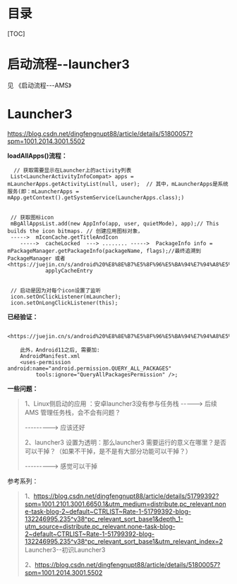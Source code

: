 

# 目录

[TOC]



# 启动流程--launcher3

见 《启动流程---AMS》



# Launcher3

https://blog.csdn.net/dingfengnupt88/article/details/51800057?spm=1001.2014.3001.5502

**loadAllApps()流程：**

```
  // 获取需要显示在Launcher上的activity列表
 List<LauncherActivityInfoCompat> apps = mLauncherApps.getActivityList(null, user);  // 其中，mLauncherApps是系统服务(即：mLauncherApps = mApp.getContext().getSystemService(LauncherApps.class);)
 
 
 // 获取图标icon
 mBgAllAppsList.add(new AppInfo(app, user, quietMode), app);// This builds the icon bitmaps. // 创建应用图标对象，
 ----->  mIconCache.getTitleAndIcon
    ----->  cacheLocked  ---> ........ ----->  PackageInfo info = mPackageManager.getPackageInfo(packageName, flags);//最终追溯到PackageManager 或者 <https://juejin.cn/s/android%20%E8%8E%B7%E5%8F%96%E5%BA%94%E7%94%A8%E5%9B%BE%E6%A0%87>
            applyCacheEntry
 
 
 // 启动是因为对每个icon设置了监听
 icon.setOnClickListener(mLauncher);
 icon.setOnLongClickListener(this);
```

**已经验证：**

```
    <https://juejin.cn/s/android%20%E8%8E%B7%E5%8F%96%E5%BA%94%E7%94%A8%E5%9B%BE%E6%A0%87>

    此外，Android11之后, 需要加:
    AndroidManifest.xml
    <uses-permission android:name="android.permission.QUERY_ALL_PACKAGES"
         tools:ignore="QueryAllPackagesPermission" />;
```

**一些问题：**

> 1、Linux侧启动的应用 ：安卓launcher3没有参与任务栈   ----->  后续AMS 管理任务栈，会不会有问题？
>
> --------->  应该还好
>
> 2、launcher3 设置为透明：那么launcher3 需要运行的意义在哪里？是否可以干掉？（如果不干掉，是不是有大部分功能可以干掉？）
>
> ---------> 感觉可以干掉

参考系列：

> 1、https://blog.csdn.net/dingfengnupt88/article/details/51799392?spm=1001.2101.3001.6650.1&utm_medium=distribute.pc_relevant.none-task-blog-2~default~CTRLIST~Rate-1-51799392-blog-132246995.235^v38^pc_relevant_sort_base1&depth_1-utm_source=distribute.pc_relevant.none-task-blog-2~default~CTRLIST~Rate-1-51799392-blog-132246995.235^v38^pc_relevant_sort_base1&utm_relevant_index=2     Launcher3--初识Launcher3
>
> 2、https://blog.csdn.net/dingfengnupt88/article/details/51800057?spm=1001.2014.3001.5502

